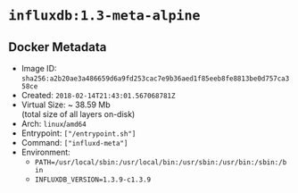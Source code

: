 # `influxdb:1.3-meta-alpine`

## Docker Metadata

- Image ID: `sha256:a2b20ae3a486659d6a9fd253cac7e9b36aed1f85eeb8fe8813be0d757ca358ce`
- Created: `2018-02-14T21:43:01.567068781Z`
- Virtual Size: ~ 38.59 Mb  
  (total size of all layers on-disk)
- Arch: `linux`/`amd64`
- Entrypoint: `["/entrypoint.sh"]`
- Command: `["influxd-meta"]`
- Environment:
  - `PATH=/usr/local/sbin:/usr/local/bin:/usr/sbin:/usr/bin:/sbin:/bin`
  - `INFLUXDB_VERSION=1.3.9-c1.3.9`
